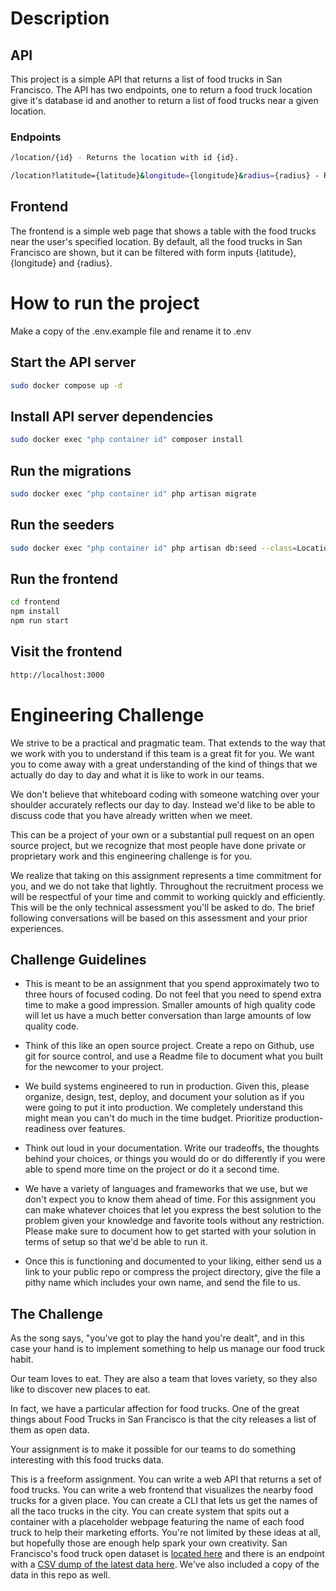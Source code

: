 # Description

## API

This project is a simple API that returns a list of food trucks in San Francisco. The API has two endpoints, one to return a food truck location give it's database id and another to return a list of food trucks near a given location.

### Endpoints

```bash
/location/{id} - Returns the location with id {id}.
```

```bash
/location?latitude={latitude}&longitude={longitude}&radius={radius} - Returns truck locations in the {radius} of the given location ({latitude} and {longitude} position).
```

## Frontend

The frontend is a simple web page that shows a table with the food trucks near the user's specified location.
By default, all the food trucks in San Francisco are shown, but it can be filtered with form inputs {latitude}, {longitude} and {radius}.

# How to run the project

Make a copy of the .env.example file and rename it to .env

## Start the API server

```bash
sudo docker compose up -d
```

## Install API server dependencies

```bash
sudo docker exec "php container id" composer install
```

## Run the migrations

```bash
sudo docker exec "php container id" php artisan migrate
```

## Run the seeders

```bash
sudo docker exec "php container id" php artisan db:seed --class=LocationSeeder
```

## Run the frontend

```bash
cd frontend
npm install
npm run start
```

## Visit the frontend

```bash
http://localhost:3000
```

# Engineering Challenge

We strive to be a practical and pragmatic team. That extends to the way that we work with you to understand if this team is a great fit for you. We want you to come away with a great understanding of the kind of things that we actually do day to day and what it is like to work in our teams.

We don't believe that whiteboard coding with someone watching over your shoulder accurately reflects our day to day. Instead we'd like to be able to discuss code that you have already written when we meet.

This can be a project of your own or a substantial pull request on an open source project, but we recognize that most people have done private or proprietary work and this engineering challenge is for you.

We realize that taking on this assignment represents a time commitment for you, and we do not take that lightly. Throughout the recruitment process we will be respectful of your time and commit to working quickly and efficiently. This will be the only technical assessment you'll be asked to do. The brief following conversations will be based on this assessment and your prior experiences.

## Challenge Guidelines

-   This is meant to be an assignment that you spend approximately two to three hours of focused coding. Do not feel that you need to spend extra time to make a good impression. Smaller amounts of high quality code will let us have a much better conversation than large amounts of low quality code.

-   Think of this like an open source project. Create a repo on Github, use git for source control, and use a Readme file to document what you built for the newcomer to your project.

-   We build systems engineered to run in production. Given this, please organize, design, test, deploy, and document your solution as if you were going to put it into production. We completely understand this might mean you can't do much in the time budget. Prioritize production-readiness over features.

-   Think out loud in your documentation. Write our tradeoffs, the thoughts behind your choices, or things you would do or do differently if you were able to spend more time on the project or do it a second time.

-   We have a variety of languages and frameworks that we use, but we don't expect you to know them ahead of time. For this assignment you can make whatever choices that let you express the best solution to the problem given your knowledge and favorite tools without any restriction. Please make sure to document how to get started with your solution in terms of setup so that we'd be able to run it.

-   Once this is functioning and documented to your liking, either send us a link to your public repo or compress the project directory, give the file a pithy name which includes your own name, and send the file to us.

## The Challenge

As the song says, "you've got to play the hand you're dealt", and in this case your hand is to implement something to help us manage our food truck habit.

Our team loves to eat. They are also a team that loves variety, so they also like to discover new places to eat.

In fact, we have a particular affection for food trucks. One of the great things about Food Trucks in San Francisco is that the city releases a list of them as open data.

Your assignment is to make it possible for our teams to do something interesting with this food trucks data.

This is a freeform assignment. You can write a web API that returns a set of food trucks. You can write a web frontend that visualizes the nearby food trucks for a given place. You can create a CLI that lets us get the names of all the taco trucks in the city. You can create system that spits out a container with a placeholder webpage featuring the name of each food truck to help their marketing efforts. You're not limited by these ideas at all, but hopefully those are enough help spark your own creativity.
San Francisco's food truck open dataset is [located here](https://data.sfgov.org/Economy-and-Community/Mobile-Food-Facility-Permit/rqzj-sfat/data) and there is an endpoint with a [CSV dump of the latest data here](https://data.sfgov.org/api/views/rqzj-sfat/rows.csv). We've also included a copy of the data in this repo as well.
